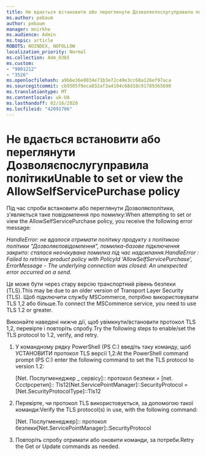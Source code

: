 ```yaml
---
title: Не вдається встановити або переглянути Дозволяєпослугуправила політики
ms.author: pebaum
author: pebaum
manager: mnirkhe
ms.audience: Admin
ms.topic: article
ROBOTS: NOINDEX, NOFOLLOW
localization_priority: Normal
ms.collection: Adm_O365
ms.custom:
- "9001212"
- "3526"
ms.openlocfilehash: a9b6e36e8034e71b3e72c49e3cc68a126ef97aca
ms.sourcegitcommit: cb9505f9eca032af3a4194c68d18c91789365690
ms.translationtype: MT
ms.contentlocale: uk-UA
ms.lasthandoff: 02/16/2020
ms.locfileid: "42091786"
---
```

# <a name="unable-to-set-or-view-the-allowselfservicepurchase-policy"></a><span data-ttu-id="5ab75-102">Не вдається встановити або переглянути Дозволяєпослугуправила політики</span><span class="sxs-lookup"><span data-stu-id="5ab75-102">Unable to set or view the AllowSelfServicePurchase policy</span></span>

<span data-ttu-id="5ab75-103">Під час спроби встановити або переглянути Дозволяєполітики, з'являється таке повідомлення про помилку:</span><span class="sxs-lookup"><span data-stu-id="5ab75-103">When attempting to set or view the AllowSelfServicePurchase policy, you receive the following error message:</span></span>

<span data-ttu-id="5ab75-104">*HandleError: не вдалося отримати політику продукту з політикою політики "Дозволяєповідомлення", помилка-базове підключення закрито: сталася неочікувана помилка під час надсилання.*</span><span class="sxs-lookup"><span data-stu-id="5ab75-104">*HandleError : Failed to retrieve product policy with PolicyId 'AllowSelfServicePurchase', ErrorMessage - The underlying connection was closed: An unexpected error occurred on a send.*</span></span>

<span data-ttu-id="5ab75-105">Це може бути через стару версію транспортний рівень безпеки (TLS).</span><span class="sxs-lookup"><span data-stu-id="5ab75-105">This may be due to an older version of Transport Layer Security (TLS).</span></span> <span data-ttu-id="5ab75-106">Щоб підключити службу MSCommerce, потрібно використовувати TLS 1,2 або більше.</span><span class="sxs-lookup"><span data-stu-id="5ab75-106">To connect the MSCommerce service, you need to use TLS 1.2 or greater.</span></span>  

<span data-ttu-id="5ab75-107">Виконайте наведені нижче дії, щоб увімкнути/встановити протокол TLS 1,2, перевірте і повторіть спробу.</span><span class="sxs-lookup"><span data-stu-id="5ab75-107">Try the following steps to enable/set the TLS protocol to 1.2, verify, and retry.</span></span>
 1. <span data-ttu-id="5ab75-108">У командному рядку PowerShell (PS C:\) введіть таку команду, щоб УСТАНОВИТИ протокол TLS версії 1,2:</span><span class="sxs-lookup"><span data-stu-id="5ab75-108">At the PowerShell command prompt (PS C:\) enter the following command to set the TLS protocol to version 1.2:</span></span>

    <span data-ttu-id="5ab75-109">\[Net. Послугменеджер _ сервісу]:: протокол безпеки = \[net. Ccctpcpeтип]:: Tls12</span><span class="sxs-lookup"><span data-stu-id="5ab75-109">\[Net.ServicePointManager]::SecurityProtocol = \[Net.SecurityProtocolType]::Tls12</span></span>

2. <span data-ttu-id="5ab75-110">Перевірте, чи протокол TLS використовується, за допомогою такої команди:</span><span class="sxs-lookup"><span data-stu-id="5ab75-110">Verify the TLS protocol(s) in use, with the following command:</span></span>

    <span data-ttu-id="5ab75-111">\[Net. Послугменеджер]:: протокол безпеки</span><span class="sxs-lookup"><span data-stu-id="5ab75-111">\[Net.ServicePointManager]::SecurityProtocol</span></span> 

3. <span data-ttu-id="5ab75-112">Повторіть спробу отримати або оновити команди, за потреби.</span><span class="sxs-lookup"><span data-stu-id="5ab75-112">Retry the Get or Update commands as needed.</span></span>

